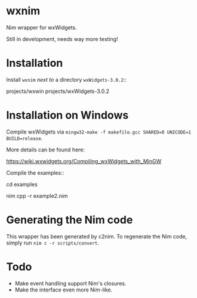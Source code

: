 # wxnim
Nim wrapper for wxWidgets.

Still in development, needs way more testing!


# Installation

Install ``wxnim`` *next to* a directory ``wxWidgets-3.0.2``::

  projects/wxwin
  projects/wxWidgets-3.0.2


# Installation on Windows

Compile wxWidgets
via ``mingw32-make -f makefile.gcc SHARED=0 UNICODE=1 BUILD=release``.

More details can be found here:

https://wiki.wxwidgets.org/Compiling_wxWidgets_with_MinGW

Compile the examples::

  cd examples

  nim cpp -r example2.nim


# Generating the Nim code

This wrapper has been generated by c2nim. To regenerate the Nim code, simply
run ``nim c -r scripts/convert``.


# Todo

- Make event handling support Nim's closures.
- Make the interface even more Nim-like.

